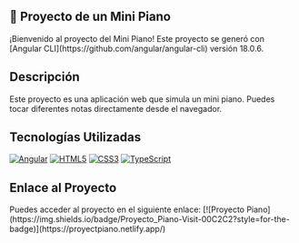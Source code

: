 <div align="left">
    <h2>🎹 Proyecto de un Mini Piano</h2>
    ¡Bienvenido al proyecto del Mini Piano! Este proyecto se generó con [Angular CLI](https://github.com/angular/angular-cli) versión 18.0.6.
</div>

<div align="left">
  <h2>Descripción</h2>
  Este proyecto es una aplicación web que simula un mini piano. Puedes tocar diferentes notas directamente desde el navegador.
</div>

<div align="left">
  <h2>Tecnologías Utilizadas</h2>
  <a href="https://angular.io/"><img src="https://img.shields.io/badge/Angular-DD0031?style=for-the-badge&logo=angular&logoColor=white" alt="Angular"/></a>
  <a href="https://developer.mozilla.org/en-US/docs/Web/HTML"><img src="https://img.shields.io/badge/HTML5-E34F26?style=for-the-badge&logo=html5&logoColor=white" alt="HTML5"/></a>
  <a href="https://developer.mozilla.org/en-US/docs/Web/CSS"><img src="https://img.shields.io/badge/CSS3-1572B6?style=for-the-badge&logo=css3&logoColor=white" alt="CSS3"/></a>
  <a href="https://www.typescriptlang.org/"><img src="https://img.shields.io/badge/TypeScript-007ACC?style=for-the-badge&logo=typescript&logoColor=white" alt="TypeScript"/></a>
</div>

<div align="left">
  <h2>Enlace al Proyecto</h2>
  Puedes acceder al proyecto en el siguiente enlace: [![Proyecto Piano](https://img.shields.io/badge/Proyecto_Piano-Visit-00C2C2?style=for-the-badge)](https://proyectpiano.netlify.app/)
</div>

 
